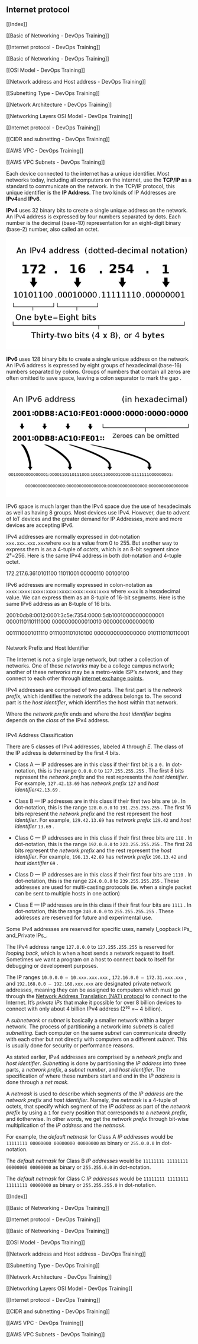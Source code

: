 ## Internet protocol

[[Index]] 
 
[[Basic of Networking - DevOps Training]]

[[Internet protocol - DevOps Training]] 

[[Basic of Networking - DevOps Training]]

[[OSI Model - DevOps Training]]

[[Network address and Host address - DevOps Training]] 

[[Subnetting Type - DevOps Training]]

[[Network Architecture - DevOps Training]] 

[[Networking Layers OSI Model - DevOps Training]] 

[[Internet protocol - DevOps Training]] 

[[CIDR and subnetting - DevOps Training]] 

[[AWS VPC - DevOps Training]] 

[[AWS VPC Subnets - DevOps Training]]

Each device connected to the internet has a unique identifier. Most networks today, including all computers on the internet, use the **TCP/IP a**s a standard to communicate on the network. In the TCP/IP protocol, this unique identifier is the **IP Address**. The two kinds of IP Addresses are **IPv4**and **IPv6**.

**IPv4** uses 32 binary bits to create a single unique address on the network. An IPv4 address is expressed by four numbers separated by dots. Each number is the decimal (base-10) representation for an eight-digit binary (base-2) number, also called an octet.

![](1_T-XFf3kOvko_are9ayCJKg.png)

**IPv6** uses 128 binary bits to create a single unique address on the network. An IPv6 address is expressed by eight groups of hexadecimal (base-16) numbers separated by colons. Groups of numbers that contain all zeros are often omitted to save space, leaving a colon separator to mark the gap .

![](1_ByM8gaytcWsdiSpOkzYuAA.png)

IPv6 space is much larger than the IPv4 space due the use of hexadecimals as well as having 8 groups. Most devices use IPv4. However, due to advent of IoT devices and the greater demand for IP Addresses, more and more devices are accepting IPv6.

IPv4 addresses are normally expressed in dot-notation `xxx.xxx.xxx.xxx`where `xxx` is a value from 0 to 255. But another way to express them is as a 4-tuple of _octets_, which is an 8-bit segment since 2⁸=256. Here is the same IPv4 address in both dot-notation and 4-tuple octet.

172.217.6.3610101100 11011001 00000110 00100100

IPv6 addresses are normally expressed in colon-notation as `xxxx:xxxx:xxxx:xxxx:xxxx:xxxx:xxxx:xxxx` where `xxxx` is a hexadecimal value. We can express them as an 8-tuple of 16-bit segments. Here is the same IPv6 address as an 8-tuple of 16 bits.

2001:0db8:0012:0001:3c5e:7354:0000:5db10010000000000001 0000110110111000 0000000000010010 0000000000000010

0011110001011110 0111001101010100 0000000000000000 0101110110110001

### 

Network Prefix and Host Identifier

[](https://tkssharma-devops.gitbook.io/devops-training/basic-networking/computer-networking-for-beginners#9b15)

The Internet is not a single large network, but rather a collection of networks. One of these _networks_ may be a college campus network; another of these _networks_ may be a metro-wide ISP’s _network_, and they connect to each other through [internet exchange points](https://en.wikipedia.org/wiki/Internet_exchange_point).

IPv4 addresses are comprised of two parts. The first part is the _network prefix_, which identifies the network the address belongs to. The second part is the _host identifier_, which identifies the host within that network.

Where the _network prefix_ ends and where the _host identifier_ begins depends on the _class_ of the IPv4 address.

### 

IPv4 Address Classification

[](https://tkssharma-devops.gitbook.io/devops-training/basic-networking/computer-networking-for-beginners#5e33)

There are 5 classes of IPv4 addresses, labeled _A_ through _E_. The class of the IP address is determined by the first 4 bits.

-   Class A — IP addresses are in this class if their first bit is a `0.` In dot-notation, this is the range `0.0.0.0` to `127.255.255.255` . The first 8 bits represent the _network prefix_ and the rest represents the _host identifier_. For example, `127.42.13.69` has _network prefix_ `127` and _host identifier_`42.13.69` .
    

-   Class B — IP addresses are in this class if their first two bits are `10` . In dot-notation, this is the range `128.0.0.0` to `191.255.255.255` . The first 16 bits represent the _network prefix_ and the rest represent the _host identifier_. For example, `129.42.13.69` has _network prefix_ `129.42` and _host identifier_ `13.69` .
    

-   Class C — IP addresses are in this class if their first three bits are `110` . In dot-notation, this is the range `192.0.0.0` to `223.255.255.255` . The first 24 bits represent the _network prefix_ and the rest represent the _host identifier_. For example, `196.13.42.69` has _network prefix_ `196.13.42` and _host identifier_ `69` .
    

-   Class D — IP addresses are in this class if their first four bits are `1110` . In dot-notation, this is the range `224.0.0.0` to `239.255.255.255` . These addresses are used for multi-casting protocols (ie. when a single packet can be sent to multiple hosts in one action)
    

-   Class E — IP addresses are in this class if their first four bits are `1111` . In dot-notation, this the range `240.0.0.0` to `255.255.255.255` . These addresses are reserved for future and experimental use.
    

Some IPv4 addresses are reserved for specific uses, namely l_oopback IPs_ and_Private IPs_.

The IPv4 address range `127.0.0.0` to `127.255.255.255` is reserved for _looping back_, which is when a host sends a network request to itself. Sometimes we want a program on a host to connect back to itself for debugging or development purposes.

The IP ranges `10.0.0.0 — 10.xxx.xxx.xxx` , `172.16.0.0 — 172.31.xxx.xxx` , and `192.168.0.0 — 192.168.xxx.xxx` are designated private network addresses, meaning they can be assigned to computers which must go through the [Network Address Translation (NAT) protocol](https://en.wikipedia.org/wiki/NAT_Port_Mapping_Protocol) to connect to the Internet. It’s _private IPs_ that make it possible for over 8 billion devices to connect with only about 4 billion IPv4 address (2³² =~ 4 billion).

A _subnetwork_ or _subnet_ is basically a smaller network within a larger network. The process of partitioning a network into _subnets_ is called _subnetting._ Each computer on the same _subnet_ can communicate directly with each other but not directly with computers on a different _subnet_. This is usually done for security or performance reasons.

As stated earlier, IPv4 addresses are comprised by a _network prefix_ and _host identifier_. _Subnetting_ is done by partitioning the _IP address_ into three parts, a _network prefix_, a _subnet number_, and _host identifier_. The specification of where these numbers start and end in the _IP address_ is done through a _net mask._

A _netmask_ is used to describe which segments of the _IP address_ are the _network prefix_ and _host identifier_. Namely, the _netmask_ is a 4-tuple of octets, that specify which segment of the _IP address_ as part of the _network prefix_ by using a `1` for every position that corresponds to a _network_ _prefix_, and `0`otherwise. In other words, we get the _network prefix_ through bit-wise multiplication of the _IP address_ and the _netmask_.

For example, the _default netmask_ for Class A _IP addresses_ would be `11111111 00000000 00000000 00000000` as binary or `255.0.0.0` in dot-notation.

The _default netmask_ for Class B _IP addresses_ would be `11111111 11111111 00000000 00000000` as binary or `255.255.0.0` in dot-notation.

The _default netmask_ for Class C _IP addresses_ would be `11111111 11111111 11111111 00000000` as binary or `255.255.255.0` in dot-notation. 

[[Index]] 
 
[[Basic of Networking - DevOps Training]]

[[Internet protocol - DevOps Training]] 

[[Basic of Networking - DevOps Training]]

[[OSI Model - DevOps Training]]

[[Network address and Host address - DevOps Training]] 

[[Subnetting Type - DevOps Training]]

[[Network Architecture - DevOps Training]] 

[[Networking Layers OSI Model - DevOps Training]] 

[[Internet protocol - DevOps Training]] 

[[CIDR and subnetting - DevOps Training]] 

[[AWS VPC - DevOps Training]] 

[[AWS VPC Subnets - DevOps Training]]